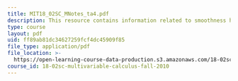 ```yaml
---
title: MIT18_02SC_MNotes_ta4.pdf
description: This resource contains information related to smoothness hypothesis.
type: course
layout: pdf
uid: ff89ab81dc34627259fcf4dc45909f85
file_type: application/pdf
file_location: >-
  https://open-learning-course-data-production.s3.amazonaws.com/18-02sc-multivariable-calculus-fall-2010/ff89ab81dc34627259fcf4dc45909f85_MIT18_02SC_MNotes_ta4.pdf
course_id: 18-02sc-multivariable-calculus-fall-2010
---
```

